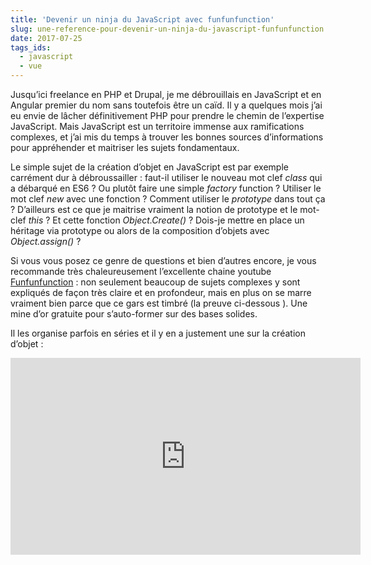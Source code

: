 ```yaml
---
title: 'Devenir un ninja du JavaScript avec funfunfunction'
slug: une-reference-pour-devenir-un-ninja-du-javascript-funfunfunction
date: 2017-07-25
tags_ids:
  - javascript
  - vue
---
```


Jusqu’ici freelance en PHP et Drupal, je me débrouillais en JavaScript et en Angular premier du nom sans toutefois être un caïd. Il y a quelques mois j’ai eu envie de lâcher définitivement PHP pour prendre le chemin de l’expertise JavaScript. Mais JavaScript est un territoire immense aux ramifications complexes, et j’ai mis du temps à trouver les bonnes sources d’informations pour appréhender et maitriser les sujets fondamentaux.

Le simple sujet de la création d’objet en JavaScript est par exemple carrément dur à débroussailler : faut-il utiliser le nouveau mot clef _class_ qui a débarqué en ES6 ? Ou plutôt faire une simple _factory_ function ? Utiliser le mot clef _new_ avec une fonction ? Comment utiliser le _prototype_ dans tout ça ? D’ailleurs est ce que je maitrise vraiment la notion de prototype et le mot-clef _this_ ? Et cette fonction _Object.Create()_ ? Dois-je mettre en place un héritage via prototype ou alors de la composition d’objets avec _Object.assign()_ ?

Si vous vous posez ce genre de questions et bien d’autres encore, je vous recommande très chaleureusement l’excellente chaine youtube [Funfunfunction](https://www.youtube.com/channel/UCO1cgjhGzsSYb1rsB4bFe4Q) : non seulement beaucoup de sujets complexes y sont expliqués de façon très claire et en profondeur, mais en plus on se marre vraiment bien parce que ce gars est timbré (la preuve ci-dessous ). Une mine d’or gratuite pour s’auto-former sur des bases solides.

Il les organise parfois en séries et il y en a justement une sur la création d’objet :

<iframe width="560" height="315" src="https://www.youtube.com/embed/GhbhD1HR5vk" frameborder="0" allow="accelerometer; autoplay; encrypted-media; gyroscope; picture-in-picture" allowfullscreen></iframe>
